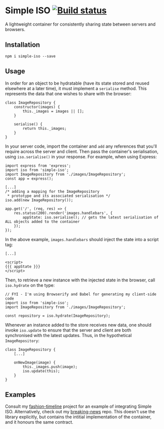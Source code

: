 # Simple ISO [![Build status](https://api.travis-ci.org/jamesseanwright/simple-iso.svg)](https://travis-ci.org/jamesseanwright/simple-iso)

A lightweight container for consistently sharing state between servers and browsers.

## Installation
```
npm i simple-iso --save
```

## Usage
In order for an object to be hydratable (have its state stored and reused elsewhere at a later time), it must implement a `serialise` method. This represents the data that one wishes to share with the browser:

```
class ImageRepository {
	constructor(images) {
		this._images = images || [];
	}

	serialise() {
		return this._images;
	}
}
```

In your server code, import the container and `add` any references that you'll require across the server and client. Then pass the container's serialisation, using `iso.serialise()` in your response. For example, when using Express:

```
import express from 'express';
import iso from 'simple-iso';
import ImageRepository from './images/ImageRepository';
const app = express();

[...]
/* adding a mapping for the ImageRepository
 * prototype and its associated serialisation */
iso.add(new ImageRepository());

app.get('/', (req, res) => {
	res.status(200).render('images.handlebars', {
		appState: iso.serialise(); // gets the latest serialisation of ALL objects added to the container
	});
});
```

In the above example, `images.handlebars` should inject the state into a script tag:

```
[...]

<script>
{{{ appState }}}
</script>
```

Then, to retrieve a new instance with the injected state in the browser, call `iso.hydrate` on the type:
```
// FYI - I'm using Browserify and Babel for generating my client-side code
import iso from 'simple-iso';
import ImageRepository from './images/ImageRepository';

const repository = iso.hydrate(ImageRepository);
```

Whenever an instance added to the store receives new data, one should invoke `iso.update` to ensure that the server and client are both synchronised with the latest updates. Thus, in the hypothetical `ImageRepository`:
```
class ImageRepository {
	[...]

	onNewImage(image) {
		this._images.push(image);
		iso.update(this);
	}
}
```

## Examples
Consult my [fashion-timeline](https://github.com/jamesseanwright/fashion-timeline) project for an example of integrating Simple ISO. Alternatively, check out my [breaking-news](https://github.com/jamesseanwright/breaking-news) repo. This doesn't use the library explicitly, but contains the intitial implementation of the container, and it honours the same contract.
